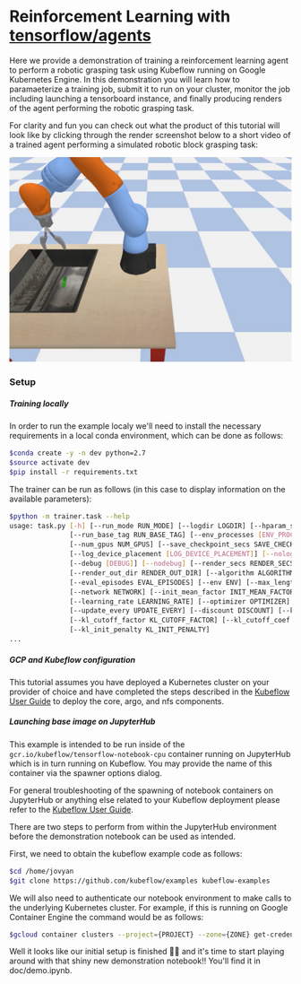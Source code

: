 # Reinforcement Learning with [tensorflow/agents](https://github.com/tensorflow/agents)

Here we provide a demonstration of training a reinforcement learning agent to perform a robotic grasping task using Kubeflow running on Google Kubernetes Engine. In this demonstration you will learn how to paramaeterize a training job, submit it to run on your cluster, monitor the job including launching a tensorboard instance, and finally producing renders of the agent performing the robotic grasping task.

For clarity and fun you can check out what the product of this tutorial will look like by clicking through the render screenshot below to a short video of a trained agent performing a simulated robotic block grasping task:

[![](doc/render_preview.png)](https://youtu.be/0X0w5XOtcHw)

### Setup

##### Training locally

In order to run the example localy we'll need to install the necessary requirements in a local conda environment, which can be done as follows:

```bash
$conda create -y -n dev python=2.7
$source activate dev
$pip install -r requirements.txt
```

The trainer can be run as follows (in this case to display information on the available parameters):

```bash
$python -m trainer.task --help
usage: task.py [-h] [--run_mode RUN_MODE] [--logdir LOGDIR] [--hparam_set_id HPARAM_SET_ID]
               [--run_base_tag RUN_BASE_TAG] [--env_processes [ENV_PROCESSES]] [--noenv_processes]
               [--num_gpus NUM_GPUS] [--save_checkpoint_secs SAVE_CHECKPOINT_SECS]
               [--log_device_placement [LOG_DEVICE_PLACEMENT]] [--nolog_device_placement]
               [--debug [DEBUG]] [--nodebug] [--render_secs RENDER_SECS]
               [--render_out_dir RENDER_OUT_DIR] [--algorithm ALGORITHM] [--num_agents NUM_AGENTS]
               [--eval_episodes EVAL_EPISODES] [--env ENV] [--max_length MAX_LENGTH] [--steps STEPS]
               [--network NETWORK] [--init_mean_factor INIT_MEAN_FACTOR] [--init_std INIT_STD]
               [--learning_rate LEARNING_RATE] [--optimizer OPTIMIZER] [--update_epochs UPDATE_EPOCHS]
               [--update_every UPDATE_EVERY] [--discount DISCOUNT] [--kl_target KL_TARGET]
               [--kl_cutoff_factor KL_CUTOFF_FACTOR] [--kl_cutoff_coef KL_CUTOFF_COEF]
               [--kl_init_penalty KL_INIT_PENALTY]
...
```


##### GCP and Kubeflow configuration

This tutorial assumes you have deployed a Kubernetes cluster on your provider of choice and have completed the steps described in the [Kubeflow User Guide](https://github.com/kubeflow/kubeflow/blob/master/user_guide.md) to deploy the core, argo, and nfs components.

##### Launching base image on JupyterHub

This example is intended to be run inside of the `gcr.io/kubeflow/tensorflow-notebook-cpu` container running on JupyterHub which is in turn running on Kubeflow. You may provide the name of this container via the spawner options dialog.

For general troubleshooting of the spawning of notebook containers on JupyterHub or anything else related to your Kubeflow deployment please refer to the [Kubeflow User Guide](https://github.com/kubeflow/kubeflow/blob/master/user_guide.md).

There are two steps to perform from within the JupyterHub environment before the demonstration notebook can be used as intended.

First, we need to obtain the kubeflow example code as follows:

```bash
$cd /home/jovyan
$git clone https://github.com/kubeflow/examples kubeflow-examples
```

We will also need to authenticate our notebook environment to make calls to the underlying Kubernetes cluster. For example, if this is running on Google Container Engine the command would be as follows:

```bash
$gcloud container clusters --project={PROJECT} --zone={ZONE} get-credentials {CLUSTER}
```

Well it looks like our initial setup is finished 🎉🎉 and it's time to start playing around with that shiny new demonstration notebook!! You'll find it in doc/demo.ipynb.
